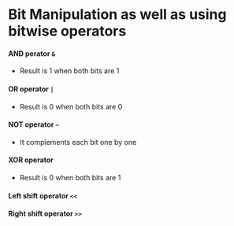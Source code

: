 # Bit Manipulation as well as using bitwise operators

#### AND perator ```&```
 - Result is 1 when both bits are 1
#### OR operator ```|```
 - Result is 0 when both bits are 0
#### NOT operator ```~```
 - It complements each bit one by one
#### XOR operator
 - Result is 0 when both bits are 1
#### Left shift operator ```<<```
#### Right shift operator ```>>```